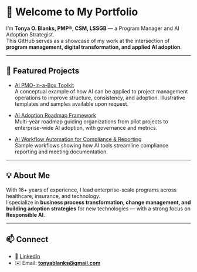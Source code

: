 # 👋 Welcome to My Portfolio

I’m **Tonya O. Blanks, PMP®, CSM, LSSGB** — a Program Manager and AI Adoption Strategist.  
This GitHub serves as a showcase of my work at the intersection of **program management, digital transformation, and applied AI adoption**.  

---

## 📂 Featured Projects

- [AI PMO-in-a-Box Toolkit](https://github.com/tonyablanks/ai-pmo-toolkit)  
 A conceptual example of how AI can be applied to project management operations to improve structure, consistency, and adoption. Illustrative templates and samples available upon request.

- [AI Adoption Roadmap Framework](https://github.com/tonyablanks/AI-Adoption-Roadmap-Framework)  
  Multi-year roadmap guiding organizations from pilot projects to enterprise-wide AI adoption, with governance and metrics.

- [AI Workflow Automation for Compliance & Reporting](https://github.com/tonyablanks/AI-Workflow-Automation-for-Compliance-Reporting)  
  Sample workflows showing how AI tools streamline compliance reporting and meeting documentation.

---

## 💡 About Me
With 16+ years of experience, I lead enterprise-scale programs across healthcare, insurance, and technology.  
I specialize in **business process transformation, change management, and building adoption strategies** for new technologies — with a strong focus on **Responsible AI**.

---

## 📫 Connect
- 💼 [LinkedIn](https://linkedin.com/in/tonyablankspmp)  
- ✉️ Email: **tonyablanks@gmail.com**

